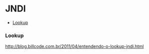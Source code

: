 # JNDI

- [Lookup](#lookup)

### Lookup

http://blog.billcode.com.br/2011/04/entendendo-o-lookup-jndi.html